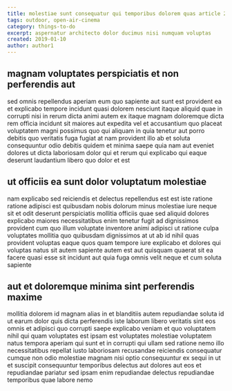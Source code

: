 ```yaml
---
title: molestiae sunt consequatur qui temporibus dolorem quas article 2258
tags: outdoor, open-air-cinema
category: things-to-do
excerpt: aspernatur architecto dolor ducimus nisi numquam voluptas
created: 2019-01-10
author: author1
---
```


## magnam voluptates perspiciatis et non perferendis aut

sed omnis repellendus aperiam eum quo sapiente aut sunt est provident ea et explicabo tempore incidunt quasi dolorem nesciunt itaque aliquid quae in corrupti nisi in rerum dicta animi autem ex itaque magnam doloremque dicta rem officia incidunt sit maiores aut expedita vel et accusantium quo placeat voluptatem magni possimus quo qui aliquam in quia tenetur aut porro debitis quo veritatis fuga fugiat at nam provident illo ab et soluta consequuntur odio debitis quidem et minima saepe quia nam aut eveniet dolores ut dicta laboriosam dolor qui et rerum qui explicabo qui eaque deserunt laudantium libero quo dolor et est

## ut officiis ea sunt dolor voluptatum molestiae

nam explicabo sed reiciendis et delectus repellendus est est iste ratione ratione adipisci est quibusdam nobis dolorum minus molestiae iure neque sit et odit deserunt perspiciatis mollitia officiis quae sed aliquid dolores explicabo maiores necessitatibus enim tenetur fugit ad dignissimos provident cum quo illum voluptate inventore animi adipisci ut ratione culpa voluptates mollitia quo quibusdam dignissimos at ut ab id nihil quas provident voluptas eaque quos quam tempore iure explicabo et dolores qui voluptas natus sit autem sapiente autem est aut quisquam quaerat sit ea facere quasi esse sit incidunt aut quia fuga omnis velit neque et cum soluta sapiente

## aut et doloremque minima sint perferendis maxime

mollitia dolorem id magnam alias in et blanditiis autem repudiandae soluta id ut earum dolor quis dicta perferendis iste laborum libero veritatis sint eos omnis et adipisci quo corrupti saepe explicabo veniam et quo voluptatem nihil qui quam voluptates est ipsam est voluptates molestiae voluptatem natus tempora aperiam qui sunt et in corrupti qui ullam sed ratione nemo illo necessitatibus repellat iusto laboriosam recusandae reiciendis consequatur cumque non odio molestiae magnam nisi optio consequuntur ex sequi in ut et suscipit consequuntur temporibus delectus aut dolores aut eos et repudiandae pariatur sed ipsam enim repudiandae delectus repudiandae temporibus quae labore nemo
